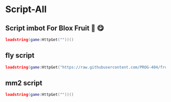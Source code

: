 # Script-All

## Script imbot For Blox Fruit 🍓 😋 

```lua
loadstring(game:HttpGet(""))()
```

## fly script 

```lua
loadstring(game:HttpGet("https://raw.githubusercontent.com/PROG-404/front-script/refs/heads/main/Source.lua"))()
```

## mm2 script 

```lua
loadstring(game:HttpGet(""))()
```
